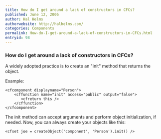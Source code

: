 ```yaml
---
title: How do I get around a lack of constructors in CFCs?
published: June 12, 2006
author: Hal Helms
authorwebsite: http://halhelms.com/
categories: Components
permalink: How-do-I-get-around-a-lack-of-constructors-in-CFCs.html
entryid: 98
---
```


<h3>How do I get around a lack of constructors in CFCs?</h3>

<p>
A widely adopted practice is to create an "init" method that returns the object.
</p>

<p>
Example:
</p>

<pre><code class="language-markup">&lt;cfcomponent displayname=&quot;Person&quot;&gt;
    &lt;cffunction name=&quot;init&quot; access=&quot;public&quot; output=&quot;false&quot;&gt;
       &lt;cfreturn this /&gt;
    &lt;/cffunction&gt;
&lt;/cfcomponent&gt;
</code></pre>

<p>
The init method can accept arguments and perform object initialization,  if needed. Now, you can always create your objects like this:
</p>

<pre><code class="language-markup">&lt;cfset joe = createObject('component', 'Person').init() /&gt;
</code></pre>



